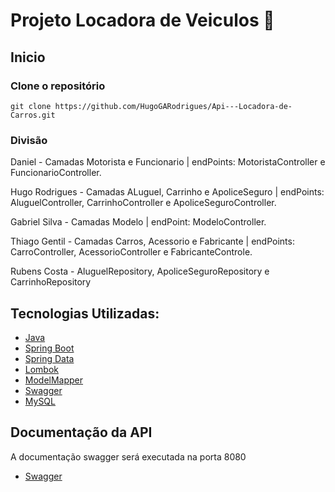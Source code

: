# Projeto Locadora de Veiculos 🚙

## Inicio

### Clone o repositório

```
git clone https://github.com/HugoGARodrigues/Api---Locadora-de-Carros.git
```
### Divisão
Daniel - Camadas Motorista e Funcionario | endPoints: MotoristaController e FuncionarioController.

Hugo Rodrigues - Camadas ALuguel, Carrinho e ApoliceSeguro | endPoints: AluguelController, CarrinhoController e ApoliceSeguroController.

Gabriel Silva - Camadas Modelo | endPoint: ModeloController.

Thiago Gentil - Camadas Carros, Acessorio e Fabricante | endPoints: CarroController, AcessorioController e FabricanteControle.

Rubens Costa - AluguelRepository, ApoliceSeguroRepository e CarrinhoRepository



## Tecnologias Utilizadas:

- [Java](https://www.oracle.com/java/technologies/javase/jdk20-archive-downloads.html)
- [Spring Boot](https://spring.io/)
- [Spring Data](https://spring.io/projects/spring-data-jpa)
- [Lombok](https://projectlombok.org/)
- [ModelMapper](https://modelmapper.org/)
- [Swagger](https://swagger.io/)
- [MySQL](https://www.mysql.com/)

## Documentação da API
A documentação swagger será executada na porta 8080
- [Swagger](http://localhost:8080/swagger-ui/index.html)
